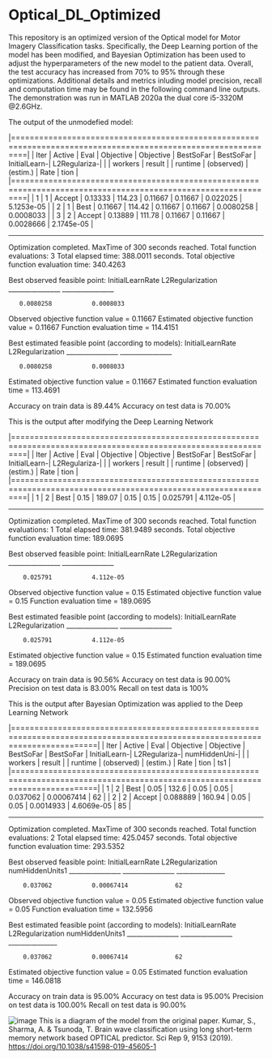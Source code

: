 # Optical_DL_Optimized
This repository is an optimized version of the Optical model for Motor Imagery Classification tasks.
Specifically, the Deep Learning portion of the model has been modified, and Bayesian Optimization has been used to adjust the hyperparameters of the new model to the patient data.
Overall, the test accuracy has increased from 70% to 95% through these optimizations. Additional details and metrics inluding model precision, recall and computation time may be found in the following command line outputs. The demonstration was run in MATLAB 2020a the dual core i5-3320M @2.6GHz.

The output of the unmodefied model:

|===============================================================================================================|
| Iter | Active  | Eval   | Objective   | Objective   | BestSoFar   | BestSoFar   | InitialLearn-| L2Regulariza-|
|      | workers | result |             | runtime     | (observed)  | (estim.)    | Rate         | tion         |
|===============================================================================================================|
|    1 |       1 | Accept |     0.13333 |      114.23 |     0.11667 |     0.11667 |     0.022025 |   5.1253e-05 |
|    2 |       1 | Best   |     0.11667 |      114.42 |     0.11667 |     0.11667 |    0.0080258 |    0.0008033 |
|    3 |       2 | Accept |     0.13889 |      111.78 |     0.11667 |     0.11667 |    0.0028666 |   2.1745e-05 |

__________________________________________________________
Optimization completed.
MaxTime of 300 seconds reached.
Total function evaluations: 3
Total elapsed time: 388.0011 seconds.
Total objective function evaluation time: 340.4263

Best observed feasible point:
    InitialLearnRate    L2Regularization
    ________________    ________________

       0.0080258           0.0008033    

Observed objective function value = 0.11667
Estimated objective function value = 0.11667
Function evaluation time = 114.4151

Best estimated feasible point (according to models):
    InitialLearnRate    L2Regularization
    ________________    ________________

       0.0080258           0.0008033    

Estimated objective function value = 0.11667
Estimated function evaluation time = 113.4691

Accuracy on train data is 89.44%
Accuracy on test data is 70.00%



This is the output after modifying the Deep Learning Network

|===============================================================================================================|
| Iter | Active  | Eval   | Objective   | Objective   | BestSoFar   | BestSoFar   | InitialLearn-| L2Regulariza-|
|      | workers | result |             | runtime     | (observed)  | (estim.)    | Rate         | tion         |
|===============================================================================================================|
|    1 |       2 | Best   |        0.15 |      189.07 |        0.15 |        0.15 |     0.025791 |    4.112e-05 |

__________________________________________________________
Optimization completed.
MaxTime of 300 seconds reached.
Total function evaluations: 1
Total elapsed time: 381.9489 seconds.
Total objective function evaluation time: 189.0695

Best observed feasible point:
    InitialLearnRate    L2Regularization
    ________________    ________________

        0.025791           4.112e-05    

Observed objective function value = 0.15
Estimated objective function value = 0.15
Function evaluation time = 189.0695

Best estimated feasible point (according to models):
    InitialLearnRate    L2Regularization
    ________________    ________________

        0.025791           4.112e-05    

Estimated objective function value = 0.15
Estimated function evaluation time = 189.0695

Accuracy on train data is 90.56%
Accuracy on test data is 90.00%
Precision on test data is 83.00%
Recall on test data is 100%



This is the output after Bayesian Optimization was applied to the Deep Learning Network

|==============================================================================================================================|
| Iter | Active  | Eval   | Objective   | Objective   | BestSoFar   | BestSoFar   | InitialLearn-| L2Regulariza-| numHiddenUni-|
|      | workers | result |             | runtime     | (observed)  | (estim.)    | Rate         | tion         | ts1          |
|==============================================================================================================================|
|    1 |       2 | Best   |        0.05 |       132.6 |        0.05 |        0.05 |     0.037062 |   0.00067414 |           62 |
|    2 |       2 | Accept |    0.088889 |      160.94 |        0.05 |        0.05 |    0.0014933 |   4.6069e-05 |           85 |

__________________________________________________________
Optimization completed.
MaxTime of 300 seconds reached.
Total function evaluations: 2
Total elapsed time: 425.0457 seconds.
Total objective function evaluation time: 293.5352

Best observed feasible point:
    InitialLearnRate    L2Regularization    numHiddenUnits1
    ________________    ________________    _______________

        0.037062           0.00067414             62       

Observed objective function value = 0.05
Estimated objective function value = 0.05
Function evaluation time = 132.5956

Best estimated feasible point (according to models):
    InitialLearnRate    L2Regularization    numHiddenUnits1
    ________________    ________________    _______________

        0.037062           0.00067414             62       

Estimated objective function value = 0.05
Estimated function evaluation time = 146.0818

Accuracy on train data is 95.00%
Accuracy on test data is 95.00%
Precision on test data is 100.00%
Recall on test data is 90.00%



![image](https://user-images.githubusercontent.com/50681161/117360071-55025900-ae86-11eb-93d5-51706965d0a0.png)
This is a diagram of the model from the original paper.
Kumar, S., Sharma, A. & Tsunoda, T. Brain wave classification using long short-term memory network based OPTICAL predictor. Sci Rep 9, 9153 (2019). https://doi.org/10.1038/s41598-019-45605-1

